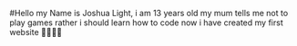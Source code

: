 #Hello my Name is Joshua Light, i am 13 years old my mum tells me not to play games rather i should learn how to code now i have created my first website 🥳🥳🥳🥳
